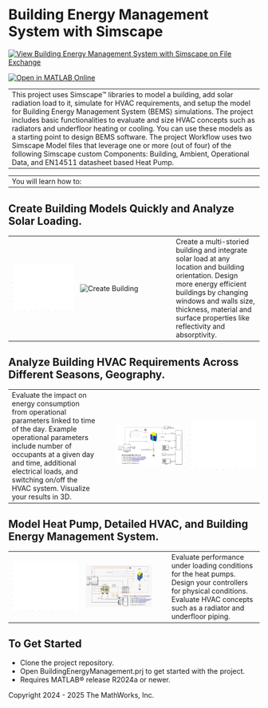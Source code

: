 # Building Energy Management System with Simscape

[![View Building Energy Management System with Simscape on File Exchange](https://www.mathworks.com/matlabcentral/images/matlab-file-exchange.svg)](https://mathworks.com/matlabcentral/fileexchange/175604-building-energy-management-system-with-simscape)

[![Open in MATLAB Online](https://www.mathworks.com/images/responsive/global/open-in-matlab-online.svg)](https://matlab.mathworks.com/open/github/v1?repo=simscape/Building-Energy-Management-Simscape)
 
 
<table>
  <tr>
    <td class="text-column" width=900>This project uses Simscape&trade; libraries to model a building, add solar radiation load to it, 
simulate for HVAC  requirements, and setup the model for Building Energy Management System (BEMS) simulations. The project includes 
basic functionalities to evaluate and size HVAC concepts such as radiators and underfloor heating or cooling. You can use these models 
as a starting point to design BEMS software. The project Workflow uses two Simscape Model files that leverage one or more (out of four) 
of the following Simscape custom Components: Building, Ambient, Operational Data, and EN14511 datasheet based Heat Pump. 
    </td>
  </tr>
</table>
 
<table>
  <tr>
    <td class="text-column" width=900>You will learn how to:</td>
  </tr>
</table>
 
## Create Building Models Quickly and Analyze Solar Loading.
<table>
  <tr>
    <td class="image-column" width=300><img src="Overview/Images/createBuildingREADME.gif" alt="Create Building"></td>
    <td class="image-column" width=300><img src="Overview/Images/houseAnimationREADME.gif" alt="Create Building"></td>
    <td class="text-column" width=25></td>
    <td class="text-column" width=275>Create a multi-storied building and integrate solar load at any location and building orientation. Design more energy efficient buildings by changing windows and walls size, thickness, material and surface properties like reflectivity and absorptivity.</td>
  </tr>
</table>
 
 
## Analyze Building HVAC Requirements Across Different Seasons, Geography.
<table>
  <tr>
    <td class="text-column" width=275>Evaluate the impact on energy consumption from operational parameters linked to time of the day. Example operational parameters include number of occupants at a given day and time, additional electrical loads, and switching on/off the HVAC system. Visualize your results in 3D.</td>
    <td class="text-column" width=25></td>
    <td class="image-column" width=300><img src="Overview/Images/requirementAnalysisCanvas.png" alt="Building Heat Load Analysis"></td>
    <td class="image-column" width=300><img src="Overview/Images/houseHeatLoadREADME.gif" alt="Building Heat Load Analysis"></td>
  </tr>
</table>
 
 
## Model Heat Pump, Detailed HVAC, and Building Energy Management System.
<table>
  <tr>
    <td class="image-column" width=300><img src="Overview/Images/buildingAnimationREADME.gif" alt="HVAC Requirement Analysis"></td>
    <td class="image-column" width=300><img src="Overview/Images/simulateBuildingEnergyMgmtModel.png" alt="Tune Controller"></td>
    <td class="text-column" width=25></td>
    <td class="text-column" width=275>Evaluate performance under loading conditions for the heat pumps. Design your controllers for physical conditions. Evaluate HVAC concepts such as a radiator and underfloor piping.</td>
  </tr>
</table>
 
 
## To Get Started 
* Clone the project repository.
* Open BuildingEnergyManagement.prj to get started with the project. 
* Requires MATLAB&reg; release R2024a or newer.
 

Copyright 2024 - 2025 The MathWorks, Inc.
